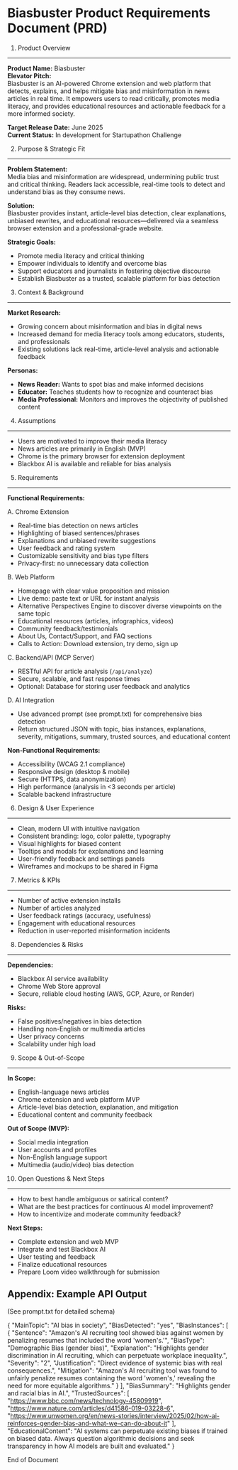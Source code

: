 Biasbuster Product Requirements Document (PRD)
==============================================

1. Product Overview
-------------------
**Product Name:** Biasbuster  
**Elevator Pitch:**  
Biasbuster is an AI-powered Chrome extension and web platform that detects, explains, and helps mitigate bias and misinformation in news articles in real time. It empowers users to read critically, promotes media literacy, and provides educational resources and actionable feedback for a more informed society.

**Target Release Date:** June 2025  
**Current Status:** In development for Startupathon Challenge

2. Purpose & Strategic Fit
--------------------------
**Problem Statement:**  
Media bias and misinformation are widespread, undermining public trust and critical thinking. Readers lack accessible, real-time tools to detect and understand bias as they consume news.

**Solution:**  
Biasbuster provides instant, article-level bias detection, clear explanations, unbiased rewrites, and educational resources—delivered via a seamless browser extension and a professional-grade website.

**Strategic Goals:**  
- Promote media literacy and critical thinking  
- Empower individuals to identify and overcome bias  
- Support educators and journalists in fostering objective discourse  
- Establish Biasbuster as a trusted, scalable platform for bias detection

3. Context & Background
-----------------------
**Market Research:**  
- Growing concern about misinformation and bias in digital news  
- Increased demand for media literacy tools among educators, students, and professionals  
- Existing solutions lack real-time, article-level analysis and actionable feedback

**Personas:**  
- **News Reader:** Wants to spot bias and make informed decisions  
- **Educator:** Teaches students how to recognize and counteract bias  
- **Media Professional:** Monitors and improves the objectivity of published content

4. Assumptions
--------------
- Users are motivated to improve their media literacy  
- News articles are primarily in English (MVP)  
- Chrome is the primary browser for extension deployment  
- Blackbox AI is available and reliable for bias analysis

5. Requirements
---------------
**Functional Requirements:**

A. Chrome Extension  
  - Real-time bias detection on news articles  
  - Highlighting of biased sentences/phrases  
  - Explanations and unbiased rewrite suggestions  
  - User feedback and rating system  
  - Customizable sensitivity and bias type filters  
  - Privacy-first: no unnecessary data collection

B. Web Platform  
  - Homepage with clear value proposition and mission  
  - Live demo: paste text or URL for instant analysis  
  - Alternative Perspectives Engine to discover diverse viewpoints on the same topic
  - Educational resources (articles, infographics, videos)  
  - Community feedback/testimonials  
  - About Us, Contact/Support, and FAQ sections  
  - Calls to Action: Download extension, try demo, sign up

C. Backend/API (MCP Server)  
  - RESTful API for article analysis (`/api/analyze`)  
  - Secure, scalable, and fast response times  
  - Optional: Database for storing user feedback and analytics

D. AI Integration  
  - Use advanced prompt (see prompt.txt) for comprehensive bias detection  
  - Return structured JSON with topic, bias instances, explanations, severity, mitigations, summary, trusted sources, and educational content

**Non-Functional Requirements:**  
- Accessibility (WCAG 2.1 compliance)  
- Responsive design (desktop & mobile)  
- Secure (HTTPS, data anonymization)  
- High performance (analysis in <3 seconds per article)  
- Scalable backend infrastructure

6. Design & User Experience
---------------------------
- Clean, modern UI with intuitive navigation  
- Consistent branding: logo, color palette, typography  
- Visual highlights for biased content  
- Tooltips and modals for explanations and learning  
- User-friendly feedback and settings panels  
- Wireframes and mockups to be shared in Figma

7. Metrics & KPIs
-----------------
- Number of active extension installs  
- Number of articles analyzed  
- User feedback ratings (accuracy, usefulness)  
- Engagement with educational resources  
- Reduction in user-reported misinformation incidents

8. Dependencies & Risks
-----------------------
**Dependencies:**  
- Blackbox AI service availability  
- Chrome Web Store approval  
- Secure, reliable cloud hosting (AWS, GCP, Azure, or Render)

**Risks:**  
- False positives/negatives in bias detection  
- Handling non-English or multimedia articles  
- User privacy concerns  
- Scalability under high load

9. Scope & Out-of-Scope
-----------------------
**In Scope:**  
- English-language news articles  
- Chrome extension and web platform MVP  
- Article-level bias detection, explanation, and mitigation  
- Educational content and community feedback

**Out of Scope (MVP):**  
- Social media integration  
- User accounts and profiles  
- Non-English language support  
- Multimedia (audio/video) bias detection

10. Open Questions & Next Steps
-------------------------------
- How to best handle ambiguous or satirical content?  
- What are the best practices for continuous AI model improvement?  
- How to incentivize and moderate community feedback?

**Next Steps:**  
- Complete extension and web MVP  
- Integrate and test Blackbox AI  
- User testing and feedback  
- Finalize educational resources  
- Prepare Loom video walkthrough for submission

Appendix: Example API Output
----------------------------
(See prompt.txt for detailed schema)

{
  "MainTopic": "AI bias in society",
  "BiasDetected": "yes",
  "BiasInstances": [
    {
      "Sentence": "Amazon's AI recruiting tool showed bias against women by penalizing resumes that included the word 'women's.'",
      "BiasType": "Demographic Bias (gender bias)",
      "Explanation": "Highlights gender discrimination in AI recruiting, which can perpetuate workplace inequality.",
      "Severity": "2",
      "Justification": "Direct evidence of systemic bias with real consequences.",
      "Mitigation": "Amazon's AI recruiting tool was found to unfairly penalize resumes containing the word 'women's,' revealing the need for more equitable algorithms."
    }
  ],
  "BiasSummary": "Highlights gender and racial bias in AI.",
  "TrustedSources": [
    "https://www.bbc.com/news/technology-45809919",
    "https://www.nature.com/articles/d41586-019-03228-6",
    "https://www.unwomen.org/en/news-stories/interview/2025/02/how-ai-reinforces-gender-bias-and-what-we-can-do-about-it"
  ],
  "EducationalContent": "AI systems can perpetuate existing biases if trained on biased data. Always question algorithmic decisions and seek transparency in how AI models are built and evaluated."
}

End of Document

